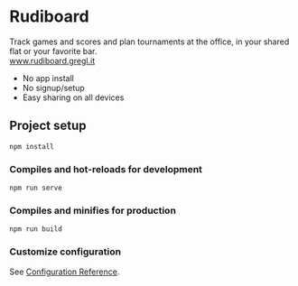# Rudiboard
Track games and scores and plan tournaments at the office, in your shared flat or your favorite bar.  
www.rudiboard.gregl.it

* No app install
* No signup/setup
* Easy sharing on all devices

## Project setup
```
npm install
```

### Compiles and hot-reloads for development
```
npm run serve
```

### Compiles and minifies for production
```
npm run build
```

### Customize configuration
See [Configuration Reference](https://cli.vuejs.org/config/).

